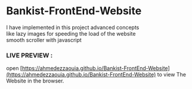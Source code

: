# Bankist-FrontEnd-Website
I have implemented in this project advanced concepts \
like lazy images for speeding the load of the website \
smooth scroller with javascript

### LIVE PREVIEW :
open [https://ahmedezzaouia.github.io/Bankist-FrontEnd-Website](https://ahmedezzaouia.github.io/Bankist-FrontEnd-Website) to view The Website in the browser.
